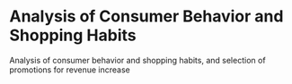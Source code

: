 # Analysis of Consumer Behavior and Shopping Habits
Analysis of consumer behavior and shopping habits, and selection of promotions for revenue increase
